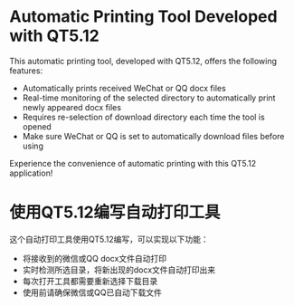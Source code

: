 # Automatic Printing Tool Developed with QT5.12

This automatic printing tool, developed with QT5.12, offers the following features:

- Automatically prints received WeChat or QQ docx files
- Real-time monitoring of the selected directory to automatically print newly appeared docx files
- Requires re-selection of download directory each time the tool is opened
- Make sure WeChat or QQ is set to automatically download files before using

Experience the convenience of automatic printing with this QT5.12 application!

# 使用QT5.12编写自动打印工具

这个自动打印工具使用QT5.12编写，可以实现以下功能：

- 将接收到的微信或QQ docx文件自动打印
- 实时检测所选目录，将新出现的docx文件自动打印出来
- 每次打开工具都需要重新选择下载目录
- 使用前请确保微信或QQ已自动下载文件



